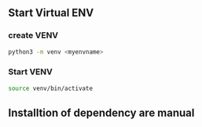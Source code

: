 ## Start Virtual ENV
### create VENV
```bash
python3 -m venv <myenvname> 
```
### Start VENV
```bash
source venv/bin/activate
```
## Installtion of dependency are manual